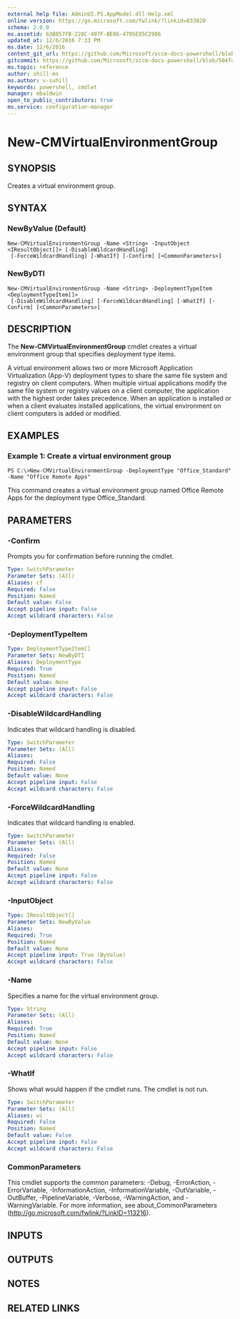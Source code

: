```yaml
---
external help file: AdminUI.PS.AppModel.dll-Help.xml
online version: https://go.microsoft.com/fwlink/?linkid=833820
schema: 2.0.0
ms.assetid: 63B857FB-228C-497F-BE06-4795E85C2986
updated_at: 12/6/2016 7:33 PM
ms.date: 12/6/2016
content_git_url: https://github.com/Microsoft/sccm-docs-powershell/blob/master/sccm-cmdlets/ConfigurationManager/vlatest/New-CMVirtualEnvironmentGroup.md
gitcommit: https://github.com/Microsoft/sccm-docs-powershell/blob/504fd5ae0c4dcc14877d18b3f201f0c5172688ce/sccm-cmdlets/ConfigurationManager/vlatest/New-CMVirtualEnvironmentGroup.md
ms.topic: reference
author: shill-ms
ms.author: v-suhill
keywords: powershell, cmdlet
manager: mbaldwin
open_to_public_contributors: true
ms.service: configuration-manager
---
```


# New-CMVirtualEnvironmentGroup

## SYNOPSIS
Creates a virtual environment group.

## SYNTAX

### NewByValue (Default)
```
New-CMVirtualEnvironmentGroup -Name <String> -InputObject <IResultObject[]> [-DisableWildcardHandling]
 [-ForceWildcardHandling] [-WhatIf] [-Confirm] [<CommonParameters>]
```

### NewByDTI
```
New-CMVirtualEnvironmentGroup -Name <String> -DeploymentTypeItem <DeploymentTypeItem[]>
 [-DisableWildcardHandling] [-ForceWildcardHandling] [-WhatIf] [-Confirm] [<CommonParameters>]
```

## DESCRIPTION
The **New-CMVirtualEnvironmentGroup** cmdlet creates a virtual environment group that specifies deployment type items.

A virtual environment allows two or more Microsoft Application Virtualization (App-V) deployment types to share the same file system and registry on client computers.
When multiple virtual applications modify the same file system or registry values on a client computer, the application with the highest order takes precedence.
When an application is installed or when a client evaluates installed applications, the virtual environment on client computers is added or modified.

## EXAMPLES

### Example 1: Create a virtual environment group
```
PS C:\>New-CMVirtualEnvironmentGroup -DeploymentType "Office_Standard" -Name "Office Remote Apps"
```

This command creates a virtual environment group named Office Remote Apps for the deployment type Office_Standard.

## PARAMETERS

### -Confirm
Prompts you for confirmation before running the cmdlet.

```yaml
Type: SwitchParameter
Parameter Sets: (All)
Aliases: cf
Required: False
Position: Named
Default value: False
Accept pipeline input: False
Accept wildcard characters: False
```

### -DeploymentTypeItem


```yaml
Type: DeploymentTypeItem[]
Parameter Sets: NewByDTI
Aliases: DeploymentType
Required: True
Position: Named
Default value: None
Accept pipeline input: False
Accept wildcard characters: False
```

### -DisableWildcardHandling
Indicates that wildcard handling is disabled.

```yaml
Type: SwitchParameter
Parameter Sets: (All)
Aliases: 
Required: False
Position: Named
Default value: None
Accept pipeline input: False
Accept wildcard characters: False
```

### -ForceWildcardHandling
Indicates that wildcard handling is enabled.

```yaml
Type: SwitchParameter
Parameter Sets: (All)
Aliases: 
Required: False
Position: Named
Default value: None
Accept pipeline input: False
Accept wildcard characters: False
```

### -InputObject


```yaml
Type: IResultObject[]
Parameter Sets: NewByValue
Aliases: 
Required: True
Position: Named
Default value: None
Accept pipeline input: True (ByValue)
Accept wildcard characters: False
```

### -Name
Specifies a name for the virtual environment group.

```yaml
Type: String
Parameter Sets: (All)
Aliases: 
Required: True
Position: Named
Default value: None
Accept pipeline input: False
Accept wildcard characters: False
```

### -WhatIf
Shows what would happen if the cmdlet runs.
The cmdlet is not run.

```yaml
Type: SwitchParameter
Parameter Sets: (All)
Aliases: wi
Required: False
Position: Named
Default value: False
Accept pipeline input: False
Accept wildcard characters: False
```

### CommonParameters
This cmdlet supports the common parameters: -Debug, -ErrorAction, -ErrorVariable, -InformationAction, -InformationVariable, -OutVariable, -OutBuffer, -PipelineVariable, -Verbose, -WarningAction, and -WarningVariable. For more information, see about_CommonParameters (http://go.microsoft.com/fwlink/?LinkID=113216).

## INPUTS

## OUTPUTS

## NOTES

## RELATED LINKS


